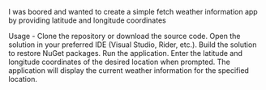 I was boored and wanted to create a simple fetch weather information app by providing latitude and longitude coordinates

Usage -
Clone the repository or download the source code.
Open the solution in your preferred IDE (Visual Studio, Rider, etc.).
Build the solution to restore NuGet packages.
Run the application.
Enter the latitude and longitude coordinates of the desired location when prompted.
The application will display the current weather information for the specified location.
